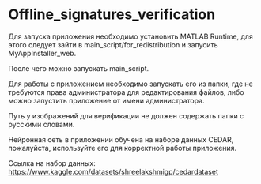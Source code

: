 # Offline_signatures_verification

Для запуска приложения необходимо установить MATLAB Runtime, для этого следует 
зайти в main_script/for_redistribution и запусить MyAppInstaller_web.

После чего можно запускать main_script.

Для работы с приложением необходимо запускать его из папки, где
не требуются права администратора для редактирования файлов, либо можно запустить приложение от имени администратора. 

Путь у изображений для верификации не должен содержать папки с русскими словами.

Нейронная сеть в приложении обучена на наборе данных CEDAR, пожалуйста, используйте его для корректной работы приложения.

Ссылка на набор данных: https://www.kaggle.com/datasets/shreelakshmigp/cedardataset

